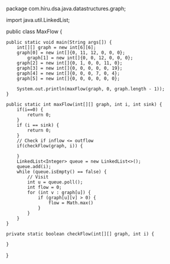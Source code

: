 package com.hiru.dsa.java.datastructures.graph;

import java.util.LinkedList;

public class MaxFlow {

    public static void main(String args[]) {
        int[][] graph = new int[6][6];
        graph[0] = new int[]{0, 11, 12, 0, 0, 0};
            graph[1] = new int[]{0, 0, 12, 0, 0, 0};
        graph[2] = new int[]{0, 1, 0, 0, 11, 0};
        graph[3] = new int[]{0, 0, 0, 0, 0, 19};
        graph[4] = new int[]{0, 0, 0, 7, 0, 4};
        graph[5] = new int[]{0, 0, 0, 0, 0, 0};

        System.out.println(maxFlow(graph, 0, graph.length - 1));
    }

    public static int maxFlow(int[][] graph, int i, int sink) {
        if(i==0) {
            return 0;
        }
        if (i == sink) {
            return 0;
        }
        // Check if inflow <= outflow
        if(checkFlow(graph, i)) {

        }
        LinkedList<Integer> queue = new LinkedList<>();
        queue.add(i);
        while (queue.isEmpty() == false) {
            // Visit
            int u = queue.poll();
            int flow = 0;
            for (int v : graph[u]) {
                if (graph[u][v] > 0) {
                    flow = Math.max()
                }
            }
        }
    }

    private static boolean checkFlow(int[][] graph, int i) {

    }
}
